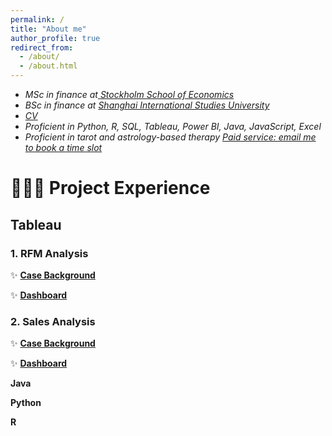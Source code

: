 ```yaml
---
permalink: /
title: "About me"
author_profile: true
redirect_from: 
  - /about/
  - /about.html
---
```


+ *MSc in finance at[
Stockholm School of Economics](https://www.hhs.se)*
+ *BSc in finance at [Shanghai International Studies University](sv.shisu.edu.cn)*
+ *[CV](../assets/CV.pdf)*
+ *Proficient in Python, R, SQL, Tableau, Power BI, Java, JavaScript, Excel*
+ *Proficient in tarot and astrology-based therapy [Paid service: email me to book a time slot](mailto:yaffazhang87@gmail.com)*



# 👩🏻‍💻 Project Experience
## Tableau 
### 1. RFM Analysis
✨ __[Case Background](https://itsyouryaffa.github.io/yaffa.github.io//Tableau/)__

✨ __[Dashboard](https://public.tableau.com/app/profile/yufang.zhang3391/viz/Superstore-CustomerSegmentation/Segmentation)__

### 2. Sales Analysis

✨ __[Case Background](https://itsyouryaffa.github.io/yaffa.github.io//Tableau/)__

✨ __[Dashboard](https://public.tableau.com/app/profile/yufang.zhang3391/viz/Superstore_17141701306130/1)__


**Java**



**Python**


**R**



